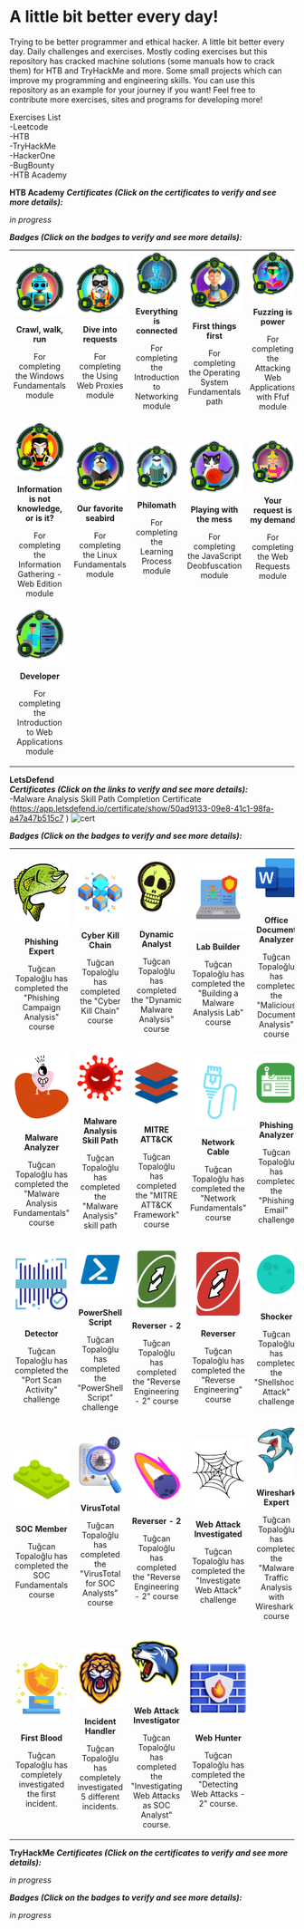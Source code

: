 # A little bit better every day!
  Trying to be better programmer and ethical hacker. A little bit better every day. Daily challenges and exercises. Mostly coding exercises but this repository has cracked machine solutions (some manuals how to crack them) for HTB and TryHackMe and more. Some small projects which can improve my programming and engineering skills. You can use this repository as an example for your journey if you want! Feel free to contribute more exercises, sites and programs for developing more!

Exercises List  
-Leetcode  
-HTB  
-TryHackMe  
-HackerOne  
-BugBounty  
-HTB Academy  

**HTB Academy**
_**Certificates (Click on the certificates to verify and see more details):**_   

_in progress_

_**Badges (Click on the badges to verify and see more details):**_   
<table>
  <tr>
<td align="center">
<a href='https://academy.hackthebox.com/achievement/badge/bd3e93a4-f4eb-11ed-acfc-bea50ffe6cb4'><img src='htb-img/crawl-walk-run.png' width='150'></a>
      <p><strong>Crawl, walk, run</strong></p>
      <p>For completing the Windows Fundamentals module</p>
</td>
<td align="center">
<a href='https://academy.hackthebox.com/achievement/badge/389124af-6dac-11ee-aac4-bea50ffe6cb4'><img src='htb-img/dive-into-requests.png' width='150'></a>
      <p><strong>Dive into requests</strong></p>
      <p>For completing the Using Web Proxies module</p>
</td>
<td align="center">
<a href='https://academy.hackthebox.com/achievement/badge/67ca54ff-6763-11ee-aac4-bea50ffe6cb4'><img src='htb-img/everything-is-connected.png' width='150'></a>
      <p><strong>Everything is connected</strong></p>
      <p>For completing the Introduction to Networking module</p>
</td>
    <td align="center">
<a href='https://academy.hackthebox.com/achievement/badge/43b8597c-40f4-11ee-acfc-bea50ffe6cb4'><img src='htb-img/first-things-first.png' width='150'></a>
      <p><strong>First things first</strong></p>
      <p>For completing the Operating System Fundamentals path</p>
</td>
    <td align="center">
<a href='https://academy.hackthebox.com/achievement/badge/83739168-731e-11ee-b5a6-bea50ffe6cb4'><img src='htb-img/fuzzing-is-power.png' width='150'></a>
      <p><strong>Fuzzing is power</strong></p>
      <p>For completing the Attacking Web Applications with Ffuf module</p>
</td>
  </tr>
  <tr>
<td align="center">
<a href='https://academy.hackthebox.com/achievement/badge/7dd9d53f-6f44-11ee-aac4-bea50ffe6cb4'><img src='htb-img/information-is-not-knowledge-or-is-it.png' width='150'></a>
      <p><strong>Information is not knowledge, or is it?</strong></p>
      <p>For completing the Information Gathering - Web Edition module</p>
</td>
<td align="center">
<a href='https://academy.hackthebox.com/achievement/badge/43bd0769-40f4-11ee-acfc-bea50ffe6cb4'><img src='htb-img/our-favorite-seabird.png' width='150'></a>
      <p><strong>Our favorite seabird</strong></p>
      <p>For completing the Linux Fundamentals module</p>
</td>
<td align="center">
<a href='https://academy.hackthebox.com/achievement/badge/3064f049-f0b6-11ed-acfc-bea50ffe6cb4'><img src='htb-img/philomath.png' width='150'></a>
      <p><strong>Philomath</strong></p>
      <p>For completing the Learning Process module</p>
</td>
    <td align="center">
<a href='https://academy.hackthebox.com/achievement/badge/d9db868f-7330-11ee-b5a6-bea50ffe6cb4'><img src='htb-img/playing-with-the-mess.png' width='150'></a>
      <p><strong>Playing with the mess</strong></p>
      <p>For completing the JavaScript Deobfuscation module</p>
</td>
    <td align="center">
<a href='https://academy.hackthebox.com/achievement/badge/6b1e0300-3dc5-11ee-acfc-bea50ffe6cb4'><img src='htb-img/your-request-is-my-demand.png' width='150'></a>
      <p><strong>Your request is my demand</strong></p>
      <p>For completing the Web Requests module</p>
</td>
  </tr>
    <tr>
<td align="center">
<a href='https://academy.hackthebox.com/achievement/badge/6a648c11-f3ed-11ed-acfc-bea50ffe6cb4'><img src='htb-img/developer.png' width='150'></a>
      <p><strong>Developer</strong></p>
      <p>For completing the Introduction to Web Applications module</p>
</td>
  </tr>
</table>

**LetsDefend**   
_**Certificates (Click on the links to verify and see more details):**_   
-Malware Analysis Skill Path Completion Certificate    (https://app.letsdefend.io/certificate/show/50ad9133-09e8-41c1-98fa-a47a47b515c7 )
![cert](https://github.com/tugcantopaloglu/better-programmer/assets/53763911/9d05da20-4049-4470-8819-f17fc1ebc74b)   

_**Badges (Click on the badges to verify and see more details):**_   

<table>
  <tr>
<td align="center">
<a href='https://app.letsdefend.io/my-badges/detail/31a80d8b-89d8-48d0-92f1-23622fdda00f'><img src='letsdefend-img/3.png' width='150'></a>
      <p><strong>Phishing Expert</strong></p>
      <p>Tuğcan Topaloğlu has completed the "Phishing Campaign Analysis" course</p>
</td>
<td align="center">
<a href='https://app.letsdefend.io/my-badges/detail/b7a453f4-feaf-4720-8c44-5d3f8f5ade6d'><img src='letsdefend-img/ckc-badge.png' width='150'></a>
      <p><strong>Cyber Kill Chain</strong></p>
      <p>Tuğcan Topaloğlu has completed the "Cyber Kill Chain" course</p>
</td>
<td align="center">
<a href='https://app.letsdefend.io/my-badges/detail/5234bca1-6a19-439a-aebd-e94323efe5f4'><img src='letsdefend-img/dynamic-avatar.png' width='150'></a>
      <p><strong>Dynamic Analyst</strong></p>
      <p>Tuğcan Topaloğlu has completed the "Dynamic Malware Analysis" course</p>
</td>
    <td align="center">
<a href='https://app.letsdefend.io/my-badges/detail/33637d5a-ed86-4203-bb31-75332f0c8b8f'><img src='letsdefend-img/lab-build-badge-avatar.png' width='150'></a>
      <p><strong>Lab Builder</strong></p>
      <p>Tuğcan Topaloğlu has completed the "Building a Malware Analysis Lab" course</p>
</td>
    <td align="center">
<a href='https://app.letsdefend.io/my-badges/detail/c46dc3c3-a8be-49c5-8ea4-8f779b06e847'><img src='letsdefend-img/mal-doc-badge.png' width='150'></a>
      <p><strong>Office Document Analyzer</strong></p>
      <p>Tuğcan Topaloğlu has completed the "Malicious Document Analysis" course</p>
</td>
  </tr>
  <tr>
<td align="center">
<a href='https://app.letsdefend.io/my-badges/detail/59909e7a-0373-4c2b-a85f-a75326ad9e51'><img src='letsdefend-img/malware-analysis-badge.png' width='150'></a>
      <p><strong>Malware Analyzer</strong></p>
      <p>Tuğcan Topaloğlu has completed the "Malware Analysis Fundamentals" course</p>
</td>
<td align="center">
<a href='https://app.letsdefend.io/my-badges/detail/77222aee-997b-48fa-9ee2-60eeff8252a5'><img src='letsdefend-img/malware-skill-badge.png' width='150'></a>
      <p><strong>Malware Analysis Skill Path</strong></p>
      <p>Tuğcan Topaloğlu has completed the "Malware Analysis" skill path</p>
</td>
<td align="center">
<a href='https://app.letsdefend.io/my-badges/detail/83dc5425-34d7-4ce1-bfef-9765ee557390'><img src='letsdefend-img/mitre-badge-2.png' width='150'></a>
      <p><strong>MITRE ATT&CK</strong></p>
      <p>Tuğcan Topaloğlu has completed the "MITRE ATT&CK Framework" course</p>
</td>
    <td align="center">
<a href='https://app.letsdefend.io/my-badges/detail/3e4f972a-6e33-4bab-84cf-cc646f5f486e'><img src='letsdefend-img/network-fundamentals-badge-avatar.png' width='150'></a>
      <p><strong>Network Cable</strong></p>
      <p>Tuğcan Topaloğlu has completed the "Network Fundamentals" course</p>
</td>
    <td align="center">
<a href='https://app.letsdefend.io/my-badges/detail/fad421bc-86b7-4d90-a908-391e3e1d90bc'><img src='letsdefend-img/phishing-challenge-avatart_vQ1645S.png' width='150'></a>
      <p><strong>Phishing Analyzer</strong></p>
      <p>Tuğcan Topaloğlu has completed the "Phishing Email" challenge</p>
</td>
  </tr>
    <tr>
<td align="center">
<a href='https://app.letsdefend.io/my-badges/detail/51e91d7c-ef66-4d81-9d99-c63e10ec1094'><img src='letsdefend-img/port-scan-avatar.png' width='150'></a>
      <p><strong>Detector</strong></p>
      <p>Tuğcan Topaloğlu has completed the "Port Scan Activity" challenge</p>
</td>
<td align="center">
<a href='https://app.letsdefend.io/my-badges/detail/79235796-45c4-4794-8cff-ca2b9b5ffb8d'><img src='letsdefend-img/powershell-badge.png' width='150'></a>
      <p><strong>PowerShell Script</strong></p>
      <p>Tuğcan Topaloğlu has completed the "PowerShell Script" challenge</p>
</td>
<td align="center">
<a href='https://app.letsdefend.io/my-badges/detail/21941fc1-b9bf-4574-ab94-06435d931cf9'><img src='letsdefend-img/rev-2-badge.png' width='150'></a>
      <p><strong>Reverser - 2</strong></p>
      <p>Tuğcan Topaloğlu has completed the "Reverse Engineering - 2" course</p>
</td>
    <td align="center">
<a href='https://app.letsdefend.io/my-badges/detail/413f8ee0-3074-4c29-9404-2deb2f303d00'><img src='letsdefend-img/rev-badge.png' width='150'></a>
      <p><strong>Reverser</strong></p>
      <p>Tuğcan Topaloğlu has completed the "Reverse Engineering" course</p>
</td>
    <td align="center">
<a href='https://app.letsdefend.io/my-badges/detail/0efa1a88-a467-4c6f-a43a-b8733648cdb8'><img src='letsdefend-img/shellshock-avatar_qzcN1wq.png' width='150'></a>
      <p><strong>Shocker</strong></p>
      <p>Tuğcan Topaloğlu has completed the "Shellshock Attack" challenge</p>
</td>
  </tr>
      <tr>
<td align="center">
<a href='https://app.letsdefend.io/my-badges/detail/413f8ee0-3074-4c29-9404-2deb2f303d00'><img src='letsdefend-img/soc-fundamentals-badge.png' width='150'></a>
      <p><strong>SOC Member</strong></p>
      <p>Tuğcan Topaloğlu has completed the SOC Fundamentals course</p>
</td>
<td align="center">
<a href='https://app.letsdefend.io/my-badges/detail/d51130ee-91f2-4ad3-ba3c-8788c2f8d28c'><img src='letsdefend-img/static-malware-badge.png' width='150'></a>
      <p><strong>VirusTotal</strong></p>
      <p>Tuğcan Topaloğlu has completed the "VirusTotal for SOC Analysts" course</p>
</td>
<td align="center">
<a href='https://app.letsdefend.io/my-badges/detail/ec373cd3-ab17-435d-a999-7649617f1633'><img src='letsdefend-img/virustotal-for-soc-analysts-badge.png' width='150'></a>
      <p><strong>Reverser - 2</strong></p>
      <p>Tuğcan Topaloğlu has completed the "Reverse Engineering - 2" course</p>
</td>
    <td align="center">
<a href='https://app.letsdefend.io/my-badges/detail/413f8ee0-3074-4c29-9404-2deb2f303d00'><img src='letsdefend-img/web-avatar.png' width='150'></a>
      <p><strong>Web Attack Investigated</strong></p>
      <p>Tuğcan Topaloğlu has completed the "Investigate Web Attack" challenge</p>
</td>
    <td align="center">
<a href='https://app.letsdefend.io/my-badges/detail/0efa1a88-a467-4c6f-a43a-b8733648cdb8'><img src='letsdefend-img/wireshark-avatar.png' width='150'></a>
      <p><strong>Wireshark Expert</strong></p>
      <p>Tuğcan Topaloğlu has completed the "Malware Traffic Analysis with Wireshark" course</p>
</td>
  </tr>
        <tr>
<td align="center">
<a href='https://app.letsdefend.io/my-badges/detail/2cc7d9d9-1dba-45cb-897e-a489f1dc086b'><img src='letsdefend-img/first-badge-6529e305-65c7-41fe-a929-c728f1bee986.png' width='150'></a>
      <p><strong>First Blood</strong></p>
      <p>Tuğcan Topaloğlu has completely investigated the first incident.</p>
</td>
          <td align="center">
<a href='https://app.letsdefend.io/my-badges/detail/4173d3f4c6e24815906a7042abfb0a56'><img src='letsdefend-img/lionv1.png' width='150'></a>
      <p><strong>Incident Handler</strong></p>
      <p>Tuğcan Topaloğlu has completely investigated 5 different incidents.</p>
</td>
                    <td align="center">
<a href='https://app.letsdefend.io/my-badges/detail/bb02a8d601644999a13540451f059be5'><img src='letsdefend-img/web-attacks-badge.png' width='150'></a>
      <p><strong>Web Attack Investigator</strong></p>
      <p>Tuğcan Topaloğlu has completed the "Investigating Web Attacks as SOC Analyst" course.</p>
</td>
                    <td align="center">
<a href='https://app.letsdefend.io/my-badges/detail/e32dfbf22d934429a6ea4c81e73dd8f4'><img src='letsdefend-img/web-hunter.png' width='150'></a>
      <p><strong>Web Hunter</strong></p>
      <p>Tuğcan Topaloğlu has completed the "Detecting Web Attacks - 2" course.</p>
</td>
  </tr>
</table>

**TryHackMe**
_**Certificates (Click on the certificates to verify and see more details):**_   

_in progress_

_**Badges (Click on the badges to verify and see more details):**_   

_in progress_
